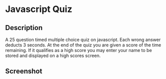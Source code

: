 # Javascript Quiz

## Description

A 25 question timed multiple choice quiz on javascript.
Each wrong answer deducts 3 seconds.
At the end of the quiz you are given a score
of the time remaining.  If it qualifies as a high
score you may enter your name to be stored and
displayed on a high scores screen.

## Screenshot
